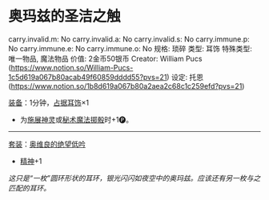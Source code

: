 # 奥玛兹的圣洁之触

carry.invalid.m: No
carry.invalid.a: No
carry.invalid.s: No
carry.immune.p: No
carry.immune.e: No
carry.immune.o: No
规格: 琐碎
类型: 耳饰
特殊类型: 唯一物品, 魔法物品
价值: 2金币50银币
Creator: William Pucs (https://www.notion.so/William-Pucs-1c5d619a067b80acab49f60859dddd55?pvs=21)
设定: 托恩 (https://www.notion.so/1b8d619a067b80a2aea2c68c1c259efd?pvs=21)

<aside>

[装备](https://www.notion.so/1b3d619a067b80f99057fe3412922dd5?pvs=21)：1分钟，[占据](https://www.notion.so/1b3d619a067b8021ba8fe7cef8b96857?pvs=21)[耳饰](https://www.notion.so/1b3d619a067b80bba201c51b1cc16cbc?pvs=21)×1

- 为[施展](https://www.notion.so/1b3d619a067b80f38dccf027f026b32f?pvs=21)[神灵](https://www.notion.so/1b3d619a067b80018ddde3dd9b5c5022?pvs=21)或[秘术魔法](https://www.notion.so/1b3d619a067b809faca2db70f7440edf?pvs=21)[掷骰](https://www.notion.so/1b3d619a067b80f89c53e38483e535c4?pvs=21)时+1🅟。

---

[套装](https://www.notion.so/1b3d619a067b8097bfd2c9453b4c9620?pvs=21)：[奥维良的绝望低吟](%E5%A5%A5%E7%BB%B4%E8%89%AF%E7%9A%84%E7%BB%9D%E6%9C%9B%E4%BD%8E%E5%90%9F%201bed619a067b800b9c51fb16586ebcfa.md)

- [精神](https://www.notion.so/1b3d619a067b800a8da5d96dd60be2b1?pvs=21)+1
</aside>

*这只是“一枚”圆环形状的耳环，银光闪闪如夜空中的奥玛兹。应该还有另一枚与之匹配的耳环。*